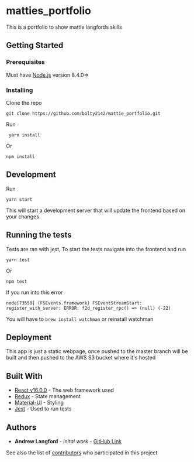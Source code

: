 # matties_portfolio

This is a portfolio to show mattie langfords skills

## Getting Started

### Prerequisites

Must have [Node.js](https://nodejs.org/en/) version 8.4.0=> 


### Installing

Clone the repo

```
git clone https://github.com/bolty2142/mattie_portfolio.git

```

Run 

```  yarn install  ```

Or 

``` npm install ```

## Development

Run

``` yarn start ```


This will start a development server that will update the frontend based on your changes


## Running the tests

Tests are ran with jest, To start the tests navigate into the frontend and run

 ``` yarn test ```

 Or

 ```npm test```


 If you run into this error 

 ``` node[73550] (FSEvents.framework) FSEventStreamStart: register_with_server: ERROR: f2d_register_rpc() => (null) (-22) ```

 You will have to  ``` brew install watchman ``` or reinstall watchman



## Deployment

This app is just a static webpage, once pushed to the master branch will be built and then pushed to the AWS S3 bucket where it's hosted 



## Built With

* [React v16.0.0](https://reactjs.org/) - The web framework used
* [Redux](http://redux.js.org/) - State management
* [Material-UI](https://material-ui-next.com) - Styling
* [Jest](https://facebook.github.io/jest/) - Used to run tests



## Authors

* **Andrew Langford** - *inital work* - [GitHub Link](https://github.com/bolty2142)

See also the list of [contributors](https://github.com/bolty2142/matties_portfolio/graphs/contributors) who participated in this project
